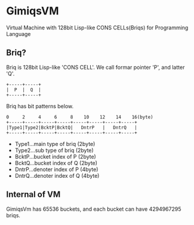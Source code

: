 # GimiqsVM
Virtual Machine with 128bit Lisp-like CONS CELLs(Briqs) for Programming Language

## Briq?
Briq is 128bit Lisp-like 'CONS CELL'.
We call formar pointer 'P', and latter 'Q'.

```
+-----+-----+
|  P  |  Q  |
+-----+-----+
```

Briq has bit patterns below.

```
0     2     4     6     8    10    12    14    16(byte)
+-----+-----+-----+-----+-----+-----+-----+-----+
|Type1|Type2|BcktP|BcktQ|   DntrP   |   DntrQ   |
+-----+-----+-----+-----+-----+-----+-----+-----+
```

- Type1...main type of briq  (2byte)
- Type2...sub type of briq   (2byte)
- BcktP...bucket index of P  (2byte)
- BcktQ...bucket index of Q  (2byte)
- DntrP...denoter index of P (4byte)
- DntrQ...denoter index of Q (4byte)

## Internal of VM
GimiqsVm has 65536 buckets, and each bucket can have 4294967295 briqs.
